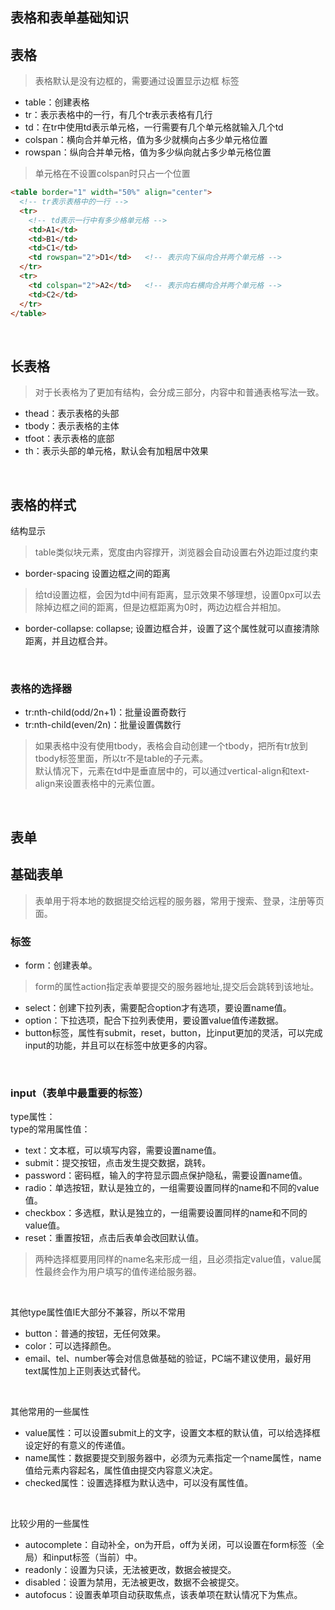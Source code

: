 表格和表单基础知识
---

表格
------
> 表格默认是没有边框的，需要通过设置显示边框
标签
- table：创建表格
- tr：表示表格中的一行，有几个tr表示表格有几行
- td：在tr中使用td表示单元格，一行需要有几个单元格就输入几个td
- colspan：横向合并单元格，值为多少就横向占多少单元格位置
- rowspan：纵向合并单元格，值为多少纵向就占多少单元格位置
> 单元格在不设置colspan时只占一个位置

```html
<table border="1" width="50%" align="center">
  <!-- tr表示表格中的一行 -->
  <tr>
    <!-- td表示一行中有多少格单元格 -->
    <td>A1</td>
    <td>B1</td>
    <td>C1</td>
    <td rowspan="2">D1</td>   <!-- 表示向下纵向合并两个单元格 -->
  </tr>
  <tr>
    <td colspan="2">A2</td>   <!-- 表示向右横向合并两个单元格 -->
    <td>C2</td>
  </tr>
</table>
```
<br/>

长表格
------
> 对于长表格为了更加有结构，会分成三部分，内容中和普通表格写法一致。
- thead：表示表格的头部
- tbody：表示表格的主体
- tfoot：表示表格的底部
- th：表示头部的单元格，默认会有加粗居中效果

<br/>

表格的样式
------

结构显示
> table类似块元素，宽度由内容撑开，浏览器会自动设置右外边距过度约束
- border-spacing 设置边框之间的距离
> 给td设置边框，会因为td中间有距离，显示效果不够理想，设置0px可以去除掉边框之间的距离，但是边框距离为0时，两边边框合并相加。
- border-collapse: collapse; 设置边框合并，设置了这个属性就可以直接清除距离，并且边框合并。

<br/>

### 表格的选择器
- tr:nth-child(odd/2n+1)：批量设置奇数行
- tr:nth-child(even/2n)：批量设置偶数行
> 如果表格中没有使用tbody，表格会自动创建一个tbody，把所有tr放到tbody标签里面，所以tr不是table的子元素。<br/>
> 默认情况下，元素在td中是垂直居中的，可以通过vertical-align和text-align来设置表格中的元素位置。

<br/>

表单
------
## 基础表单
> 表单用于将本地的数据提交给远程的服务器，常用于搜索、登录，注册等页面。
### 标签
- form：创建表单。
> form的属性action指定表单要提交的服务器地址,提交后会跳转到该地址。
- select：创建下拉列表，需要配合option才有选项，要设置name值。
- option：下拉选项，配合下拉列表使用，要设置value值传递数据。
- button标签，属性有submit，reset，button，比input更加的灵活，可以完成input的功能，并且可以在标签中放更多的内容。

<br/>

### input（表单中最重要的标签）
type属性：<br/>
type的常用属性值：
- text：文本框，可以填写内容，需要设置name值。
- submit：提交按钮，点击发生提交数据，跳转。
- password：密码框，输入的字符显示圆点保护隐私，需要设置name值。
- radio：单选按钮，默认是独立的，一组需要设置同样的name和不同的value值。
- checkbox：多选框，默认是独立的，一组需要设置同样的name和不同的value值。
- reset：重置按钮，点击后表单会改回默认值。

> 两种选择框要用同样的name名来形成一组，且必须指定value值，value属性最终会作为用户填写的值传递给服务器。

<br/>

其他type属性值IE大部分不兼容，所以不常用
- button：普通的按钮，无任何效果。
- color：可以选择颜色。
- email、tel、number等会对信息做基础的验证，PC端不建议使用，最好用text属性加上正则表达式替代。

<br/>

其他常用的一些属性
- value属性：可以设置submit上的文字，设置文本框的默认值，可以给选择框设定好的有意义的传递值。
- name属性：数据要提交到服务器中，必须为元素指定一个name属性，name值给元素内容起名，属性值由提交内容意义决定。
- checked属性：设置选择框为默认选中，可以没有属性值。

<br/>

比较少用的一些属性
- autocomplete：自动补全，on为开启，off为关闭，可以设置在form标签（全局）和input标签（当前）中。
- readonly：设置为只读，无法被更改，数据会被提交。
- disabled：设置为禁用，无法被更改，数据不会被提交。
- autofocus：设置表单项自动获取焦点，该表单项在默认情况下为焦点。
